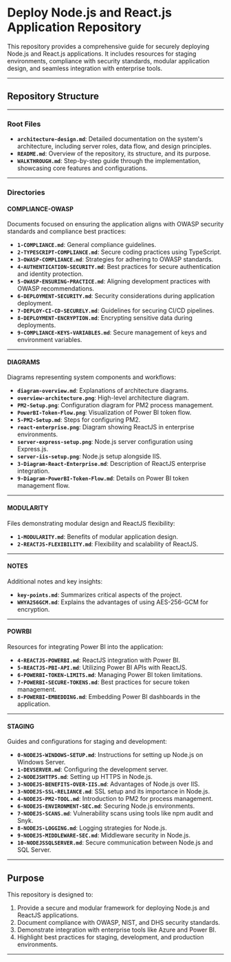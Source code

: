 # **Deploy Node.js and React.js Application Repository**

This repository provides a comprehensive guide for securely deploying Node.js and React.js applications. It includes resources for staging environments, compliance with security standards, modular application design, and seamless integration with enterprise tools.

---

## **Repository Structure**

---

### **Root Files**
- **`architecture-design.md`**: Detailed documentation on the system's architecture, including server roles, data flow, and design principles.
- **`README.md`**: Overview of the repository, its structure, and its purpose.
- **`WALKTHROUGH.md`**: Step-by-step guide through the implementation, showcasing core features and configurations.

---

### **Directories**

#### **COMPLIANCE-OWASP**
Documents focused on ensuring the application aligns with OWASP security standards and compliance best practices:
- **`1-COMPLIANCE.md`**: General compliance guidelines.
- **`2-TYPESCRIPT-COMPLIANCE.md`**: Secure coding practices using TypeScript.
- **`3-OWASP-COMPLIANCE.md`**: Strategies for adhering to OWASP standards.
- **`4-AUTHENTICATION-SECURITY.md`**: Best practices for secure authentication and identity protection.
- **`5-OWASP-ENSURING-PRACTICE.md`**: Aligning development practices with OWASP recommendations.
- **`6-DEPLOYMENT-SECURITY.md`**: Security considerations during application deployment.
- **`7-DEPLOY-CI-CD-SECURELY.md`**: Guidelines for securing CI/CD pipelines.
- **`8-DEPLOYMENT-ENCRYPTION.md`**: Encrypting sensitive data during deployments.
- **`9-COMPLIANCE-KEYS-VARIABLES.md`**: Secure management of keys and environment variables.

---

#### **DIAGRAMS**
Diagrams representing system components and workflows:
- **`diagram-overview.md`**: Explanations of architecture diagrams.
- **`overview-architecture.png`**: High-level architecture diagram.
- **`PM2-Setup.png`**: Configuration diagram for PM2 process management.
- **`PowerBI-Token-Flow.png`**: Visualization of Power BI token flow.
- **`5-PM2-Setup.md`**: Steps for configuring PM2. 
- **`react-enterprise.png`**: Diagram showing ReactJS in enterprise environments.
- **`server-express-setup.png`**: Node.js server configuration using Express.js.
- **`server-iis-setup.png`**: Node.js setup alongside IIS.
- **`3-Diagram-React-Enterprise.md`**: Description of ReactJS enterprise integration.
- **`9-Diagram-PowerBI-Token-Flow.md`**: Details on Power BI token management flow.

---

#### **MODULARITY**
Files demonstrating modular design and ReactJS flexibility:
- **`1-MODULARITY.md`**: Benefits of modular application design.
- **`2-REACTJS-FLEXIBILITY.md`**: Flexibility and scalability of ReactJS.

---

#### **NOTES**
Additional notes and key insights:
- **`key-points.md`**: Summarizes critical aspects of the project.
- **`WHYA256GCM.md`**: Explains the advantages of using AES-256-GCM for encryption.

---

#### **POWRBI**
Resources for integrating Power BI into the application:
- **`4-REACTJS-POWERBI.md`**: ReactJS integration with Power BI.
- **`5-REACTJS-PBI-API.md`**: Utilizing Power BI APIs with ReactJS.
- **`6-POWERBI-TOKEN-LIMITS.md`**: Managing Power BI token limitations.
- **`7-POWERBI-SECURE-TOKENS.md`**: Best practices for secure token management.
- **`8-POWERBI-EMBEDDING.md`**: Embedding Power BI dashboards in the application.

---

#### **STAGING**
Guides and configurations for staging and development:
- **`0-NODEJS-WINDOWS-SETUP.md`**: Instructions for setting up Node.js on Windows Server.
- **`1-DEVSERVER.md`**: Configuring the development server.
- **`2-NODEJSHTTPS.md`**: Setting up HTTPS in Node.js.
- **`3-NODEJS-BENEFITS-OVER-IIS.md`**: Advantages of Node.js over IIS.
- **`3-NODEJS-SSL-RELIANCE.md`**: SSL setup and its importance in Node.js.
- **`4-NODEJS-PM2-TOOL.md`**: Introduction to PM2 for process management.
- **`6-NODEJS-ENVIRONMENT-SEC.md`**: Securing Node.js environments.
- **`7-NODEJS-SCANS.md`**: Vulnerability scans using tools like npm audit and Snyk.
- **`8-NODEJS-LOGGING.md`**: Logging strategies for Node.js.
- **`9-NODEJS-MIDDLEWARE-SEC.md`**: Middleware security in Node.js.
- **`10-NODEJSSQLSERVER.md`**: Secure communication between Node.js and SQL Server.

---

## **Purpose**

This repository is designed to:
1. Provide a secure and modular framework for deploying Node.js and ReactJS applications.
2. Document compliance with OWASP, NIST, and DHS security standards.
3. Demonstrate integration with enterprise tools like Azure and Power BI.
4. Highlight best practices for staging, development, and production environments.

---